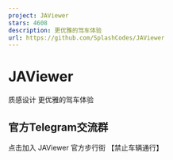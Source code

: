```yaml
---
project: JAViewer
stars: 4608
description: 更优雅的驾车体验
url: https://github.com/SplashCodes/JAViewer
---
```


JAViewer
========

质感设计 更优雅的驾车体验

官方Telegram交流群
-------------

点击加入 JAViewer 官方步行街 【禁止车辆通行】
